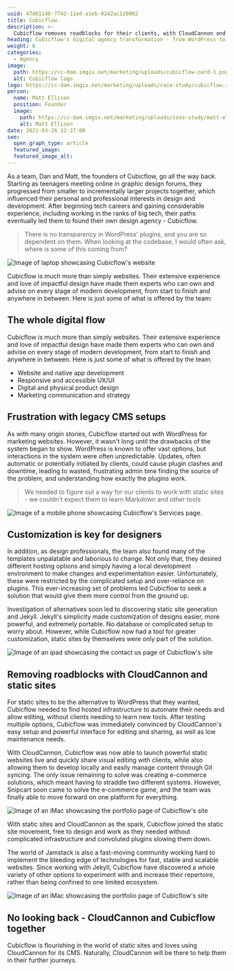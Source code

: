 ```yaml
---
uuid: 47d61146-7742-11ed-a1eb-0242ac120002
title: Cubicflow
description: >-
  Cubicflow removes roadblocks for their clients, with CloudCannon and static sites.
heading: Cubicflow's digital agency transformation - from WordPress to Jamstack
weight: 6
categories:
  - Agency
image: 
  path: https://cc-dam.imgix.net/marketing/uploads/cubicflow-card-1.png
  alt: Cubicflow logo
logo: https://cc-dam.imgix.net/marketing/uploads/case-study/cubicflow.svg
person:
  name: Matt Ellison
  position: Founder
  image: 
    path: https://cc-dam.imgix.net/marketing/uploads/case-study/matt-ellison.jpg
    alt: Matt Ellison
date: 2021-03-26 12:37:00
seo:
  open_graph_type: article
  featured_image:
  featured_image_alt:
---
```

As a team, Dan and Matt, the founders of Cubicflow, go all the way back.
Starting as teenagers meeting online in graphic design forums, they
progressed from smaller to incrementally larger projects together, which
influenced their personal and professional interests in design and
development. After beginning tech careers and gaining considerable
experience, including working in the ranks of big tech, their paths
eventually led them to found their own design agency - Cubicflow.

> There is no transparency in WordPress' plugins, and you are so dependent on them. When looking at the codebase, I would often ask, where is some of this coming from?

![Image of laptop showcasing Cubicflow's website](https://cc-dam.imgix.net/marketing/uploads/cubicflow-scene.png)

Cubicflow is much more than simply websites. Their extensive experience
and love of impactful design have made them experts who can own and advise
on every stage of modern development, from start to finish and anywhere in
between. Here is just some of what is offered by the team:

## The whole digital flow

Cubicflow is much more than simply websites. Their extensive experience and love of impactful design have made them experts who can own and advise on every stage of modern development, from start to finish and anywhere in between. Here is just some of what is offered by the team:

* Website and native app development
* Responsive and accessible UX/UI
* Digital and physical product design
* Marketing communication and strategy

## Frustration with legacy CMS setups

As with many origin stories, Cubicflow started out with WordPress for
marketing websites. However, it wasn't long until the drawbacks of the
system began to show. WordPress is known to offer vast options, but
interactions in the system were often unpredictable. Updates, often
automatic or potentially initiated by clients, could cause plugin clashes
and downtime, leading to wasted, frustrating admin time finding the source
of the problem, and understanding how exactly the plugins work.

> We needed to figure out a way for our clients to work with static sites - we couldn't expect them to learn Markdown and other tools

![Image of a mobile phone showcasing Cubicflow's Services page.](https://cc-dam.imgix.net/marketing/uploads/cubicflow-scene-2.png)

## Customization is key for designers

In addition, as design professionals, the team also found many of the
templates unpalatable and laborious to change. Not only that, they desired
different hosting options and simply having a local development
environment to make changes and experimentation easier. Unfortunately,
these were restricted by the complicated setup and over-reliance on
plugins. This ever-increasing set of problems led Cubicflow to seek a
solution that would give them more control from the ground up.

Investigation of alternatives soon led to discovering static site
generation and Jekyll. Jekyll's simplicity made customization of designs
easier, more powerful, and extremely portable. No database or complicated
setup to worry about. However, while Cubicflow now had a tool for greater
customization, static sites by themselves were only part of the solution.

![Image of an ipad showcasing the contact us page of Cubicflow's site](https://cc-dam.imgix.net/marketing/uploads/cubicflow-scene-3.png)

## Removing roadblocks with CloudCannon and static sites

For static sites to be the alternative to WordPress that they wanted,
Cubicflow needed to find hosted infrastructure to automate their needs and
allow editing, without clients needing to learn new tools. After testing
multiple options, Cubicflow was immediately convinced by CloudCannon's
easy setup and powerful interface for editing and sharing, as well as low
maintenance needs.

With CloudCannon, Cubicflow was now able to launch powerful static
websites live and quickly share visual editing with clients, while also
allowing them to develop locally and easily manage content through Git
syncing. The only issue remaining to solve was creating e-commerce
solutions, which meant having to straddle two different systems. However,
Snipcart soon came to solve the e-commerce game, and the team was finally
able to move forward on one platform for everything.

![Image of an iMac showcasing the portfolio page of Cubicflow's site](https://cc-dam.imgix.net/marketing/uploads/cubic-scene-4.png)

With static sites and CloudCannon as the spark, Cubicflow joined the
static site movement, free to design and work as they needed without
complicated infrastructure and convoluted plugins slowing them down.

The world of Jamstack is also a fast-moving community working hard to
implement the bleeding edge of technologies for fast, stable and scalable
websites. Since working with Jekyll, Cubicflow have discovered a whole
variety of other options to experiment with and increase their repertoire,
rather than being confined to one limited ecosystem.

![Image of an iMac showcasing the portfolio page of Cubicflow's site](https://cc-dam.imgix.net/marketing/uploads/cubicflow-scene-5.png)

##  No looking back - CloudCannon and Cubicflow together

Cubicflow is flourishing in the world of static sites and loves using
CloudCannon for its CMS. Naturally, CloudCannon will be there to help them
in their further journeys.